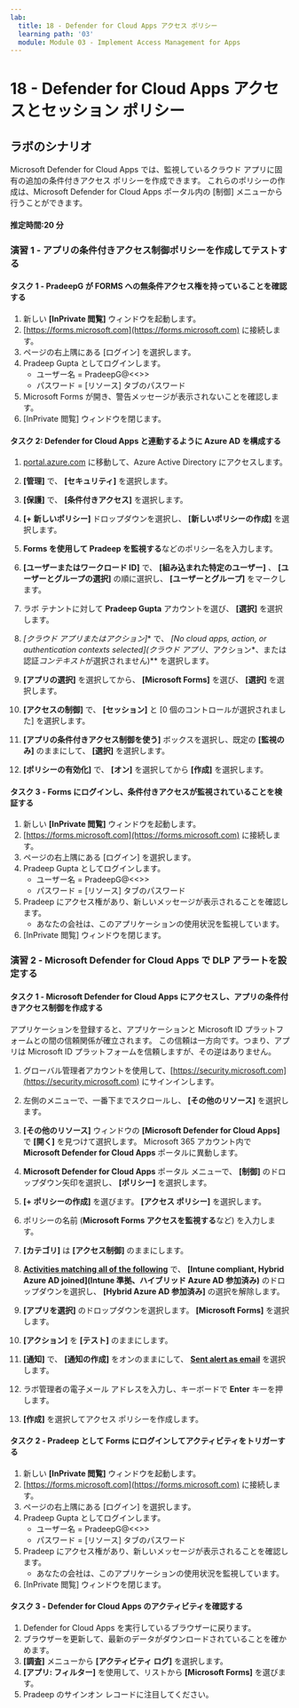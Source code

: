 ```yaml
---
lab:
  title: 18 - Defender for Cloud Apps アクセス ポリシー
  learning path: '03'
  module: Module 03 - Implement Access Management for Apps
---
```


# 18 - Defender for Cloud Apps アクセスとセッション ポリシー

## ラボのシナリオ

Microsoft Defender for Cloud Apps では、監視しているクラウド アプリに固有の追加の条件付きアクセス ポリシーを作成できます。  これらのポリシーの作成は、Microsoft Defender for Cloud Apps ポータル内の [制御] メニューから行うことができます。

#### 推定時間:20 分

### 演習 1 - アプリの条件付きアクセス制御ポリシーを作成してテストする

#### タスク 1 - PradeepG が FORMS への無条件アクセス権を持っていることを確認する

1. 新しい **[InPrivate 閲覧]** ウィンドウを起動します。
2. [https://forms.microsoft.com](https://forms.microsoft.com) に接続します。
3. ページの右上隅にある [ログイン] を選択します。
4. Pradeep Gupta としてログインします。
   - ユーザー名 = PradeepG@<<<your lab hoster provided domain>>>
   - パスワード = [リソース] タブのパスワード
5. Microsoft Forms が開き、警告メッセージが表示されないことを確認します。
6. [InPrivate 閲覧] ウィンドウを閉じます。

#### タスク 2: Defender for Cloud Apps と連動するように Azure AD を構成する

1. [portal.azure.com](portal.azure.com) に移動して、Azure Active Directory にアクセスします。

2. **[管理]** で、 **[セキュリティ]** を選択します。

3. **[保護]** で、 **[条件付きアクセス]** を選択します。

4. **[+ 新しいポリシー]** ドロップダウンを選択し、 **[新しいポリシーの作成]** を選択します。

5. **Forms を使用して Pradeep を監視する**などのポリシー名を入力します。

6. **[ユーザーまたはワークロード ID]** で、 **[組み込まれた特定のユーザー]** 、 **[ユーザーとグループの選択]** の順に選択し、 **[ユーザーとグループ]** をマークします。

7. ラボ テナントに対して **Pradeep Gupta** アカウントを選び、 **[選択]** を選択します。

8. **[クラウド* アプリ*またはアクション*]** で、 **[No cloud apps, action, or authentication contexts selected](クラウド* アプリ*、アクション*、または認証*コンテキスト*が選択されません)** を選択します。

9. **[アプリの選択]** を選択してから、 **[Microsoft Forms]** を選び、 **[選択]** を選択します。 

10. **[アクセスの制御]** で、 **[セッション]** と [0 個のコントロールが選択されました] を選択します。

11. **[アプリの条件付きアクセス制御を使う]** ボックスを選択し、既定の **[監視のみ]** のままにして、 **[選択]** を選択します。

12. **[ポリシーの有効化]** で、 **[オン]** を選択してから **[作成]** を選択します。

#### タスク 3 - Forms にログインし、条件付きアクセスが監視されていることを検証する

1. 新しい **[InPrivate 閲覧]** ウィンドウを起動します。
2. [https://forms.microsoft.com](https://forms.microsoft.com) に接続します。
3. ページの右上隅にある [ログイン] を選択します。
4. Pradeep Gupta としてログインします。
   - ユーザー名 = PradeepG@<<<your lab hoster provided domain>>>
   - パスワード = [リソース] タブのパスワード
5. Pradeep にアクセス権があり、新しいメッセージが表示されることを確認します。
   - あなたの会社は、このアプリケーションの使用状況を監視しています。
6. [InPrivate 閲覧] ウィンドウを閉じます。

### 演習 2 - Microsoft Defender for Cloud Apps で DLP アラートを設定する

#### タスク 1 - Microsoft Defender for Cloud Apps にアクセスし、アプリの条件付きアクセス制御を作成する

アプリケーションを登録すると、アプリケーションと Microsoft ID プラットフォームとの間の信頼関係が確立されます。 この信頼は一方向です。つまり、アプリは Microsoft ID プラットフォームを信頼しますが、その逆はありません。

1. グローバル管理者アカウントを使用して、[https://security.microsoft.com](https://security.microsoft.com) にサインインします。

1. 左側のメニューで、一番下までスクロールし、 **[その他のリソース]** を選択します。

1. **[その他のリソース]** ウィンドウの **[Microsoft Defender for Cloud Apps]** で **[開く]** を見つけて選択します。  Microsoft 365 アカウント内で **Microsoft Defender for Cloud Apps** ポータルに異動します。

1. **Microsoft Defender for Cloud Apps** ポータル メニューで、 **[制御]** のドロップダウン矢印を選択し、 **[ポリシー]** を選択します。

1. **[+ ポリシーの作成]** を選びます。 **[アクセス ポリシー]** を選択します。

1. ポリシーの名前 (**Microsoft Forms アクセスを監視する**など) を入力します。

1. **[カテゴリ]** は **[アクセス制御]** のままにします。

1. **[Activities matching all of the following](次のすべてに一致するアクティビティ)** で、 **[Intune compliant, Hybrid Azure AD joined](Intune 準拠、ハイブリッド Azure AD 参加済み)** のドロップダウンを選択し、 **[Hybrid Azure AD 参加済み]** の選択を解除します。

1. **[アプリを選択]** のドロップダウンを選択します。  **[Microsoft Forms]** を選択します。

1. **[アクション]** を **[テスト]** のままにします。

1. **[通知]** で、 **[通知の作成]** をオンのままにして、 **[Sent alert as email](電子メールとして送信済みの通知)** を選択します。

1. ラボ管理者の電子メール アドレスを入力し、キーボードで **Enter** キーを押します。

1. **[作成]** を選択してアクセス ポリシーを作成します。

#### タスク 2 - Pradeep として Forms にログインしてアクティビティをトリガーする

1. 新しい **[InPrivate 閲覧]** ウィンドウを起動します。
2. [https://forms.microsoft.com](https://forms.microsoft.com) に接続します。
3. ページの右上隅にある [ログイン] を選択します。
4. Pradeep Gupta としてログインします。
   - ユーザー名 = PradeepG@<<<your lab hoster provided domain>>>
   - パスワード = [リソース] タブのパスワード
5. Pradeep にアクセス権があり、新しいメッセージが表示されることを確認します。
   - あなたの会社は、このアプリケーションの使用状況を監視しています。
6. [InPrivate 閲覧] ウィンドウを閉じます。

#### タスク 3 - Defender for Cloud Apps のアクティビティを確認する

1. Defender for Cloud Apps を実行しているブラウザーに戻ります。
2. ブラウザーを更新して、最新のデータがダウンロードされていることを確かめます。
3. **[調査]** メニューから **[アクティビティ ログ]** を選択します。
4. **[アプリ: フィルター]** を使用して、リストから **[Microsoft Forms]** を選びます。
5. Pradeep のサインオン レコードに注目してください。
